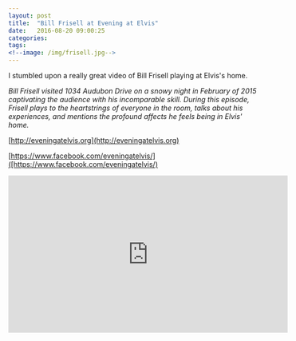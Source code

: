 ```yaml
---
layout: post
title:  "Bill Frisell at Evening at Elvis"
date:   2016-08-20 09:00:25
categories: 
tags: 
<!--image: /img/frisell.jpg-->
---
```


I stumbled upon a really great video of Bill Frisell playing at Elvis's home.  

*Bill Frisell visited 1034 Audubon Drive on a snowy night in February of 2015 captivating the audience with his incomparable skill. During this episode, Frisell plays to the heartstrings of everyone in the room, talks about his experiences, and mentions the profound affects he feels being in Elvis' home.*

[http://eveningatelvis.org](http://eveningatelvis.org)

[https://www.facebook.com/eveningatelvis/]([https://www.facebook.com/eveningatelvis/)

<iframe width="560" height="315" src="https://www.youtube.com/embed/nydaKg-b-Ho" frameborder="0" allowfullscreen></iframe>